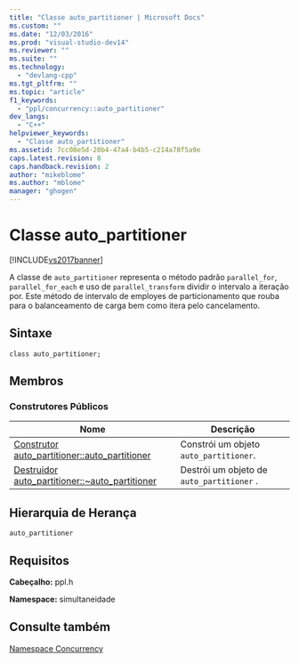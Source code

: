 ```yaml
---
title: "Classe auto_partitioner | Microsoft Docs"
ms.custom: ""
ms.date: "12/03/2016"
ms.prod: "visual-studio-dev14"
ms.reviewer: ""
ms.suite: ""
ms.technology: 
  - "devlang-cpp"
ms.tgt_pltfrm: ""
ms.topic: "article"
f1_keywords: 
  - "ppl/concurrency::auto_partitioner"
dev_langs: 
  - "C++"
helpviewer_keywords: 
  - "Classe auto_partitioner"
ms.assetid: 7cc08e5d-20b4-47a4-b4b5-c214a78f5a9e
caps.latest.revision: 8
caps.handback.revision: 2
author: "mikeblome"
ms.author: "mblome"
manager: "ghogen"
---
```

# Classe auto_partitioner
[!INCLUDE[vs2017banner](../../../assembler/inline/includes/vs2017banner.md)]

A classe de `auto_partitioner` representa o método padrão `parallel_for`, `parallel_for_each` e uso de `parallel_transform` dividir o intervalo a iteração por.  Este método de intervalo de employes de particionamento que rouba para o balanceamento de carga bem como itera pelo cancelamento.  
  
## Sintaxe  
  
```  
class auto_partitioner;  
```  
  
## Membros  
  
### Construtores Públicos  
  
|Nome|Descrição|  
|----------|---------------|  
|[Construtor auto\_partitioner::auto\_partitioner](../Topic/auto_partitioner::auto_partitioner%20Constructor.md)|Constrói um objeto `auto_partitioner`.|  
|[Destruidor auto\_partitioner::~auto\_partitioner](../Topic/auto_partitioner::~auto_partitioner%20Destructor.md)|Destrói um objeto de `auto_partitioner` .|  
  
## Hierarquia de Herança  
 `auto_partitioner`  
  
## Requisitos  
 **Cabeçalho:** ppl.h  
  
 **Namespace:** simultaneidade  
  
## Consulte também  
 [Namespace Concurrency](../../../parallel/concrt/reference/concurrency-namespace.md)